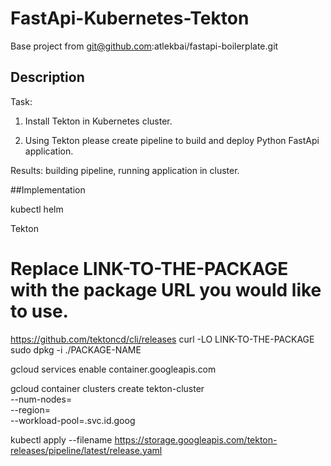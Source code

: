 # FastApi-Kubernetes-Tekton
Base project from git@github.com:atlekbai/fastapi-boilerplate.git  
## Description
Task:

1. Install Tekton in Kubernetes cluster.

2. Using Tekton please create pipeline to build and deploy Python FastApi application.

Results: building pipeline, running application in cluster.  

##Implementation

kubectl
helm

Tekton
# Replace LINK-TO-THE-PACKAGE with the package URL you would like to use.
https://github.com/tektoncd/cli/releases
curl -LO LINK-TO-THE-PACKAGE
sudo dpkg -i ./PACKAGE-NAME




gcloud services enable container.googleapis.com

gcloud container clusters create tekton-cluster \
  --num-nodes=<nodes> \
  --region=<location> \
  --workload-pool=<project-id>.svc.id.goog
  
kubectl apply --filename https://storage.googleapis.com/tekton-releases/pipeline/latest/release.yaml
  
  
  




